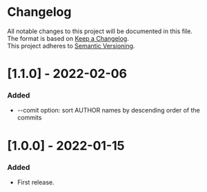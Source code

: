 # Changelog
All notable changes to this project will be documented in this file.  
The format is based on [Keep a Changelog](https://keepachangelog.com/en/1.0.0/).   
This project adheres to [Semantic Versioning](https://semver.org/spec/v2.0.0.html).

# [1.1.0] - 2022-02-06
### Added
- --comit option: sort AUTHOR names by descending order of the commits 

# [1.0.0] - 2022-01-15
### Added
- First release.